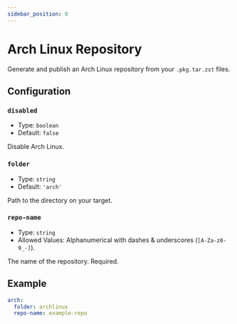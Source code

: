 ```yaml
---
sidebar_position: 0
---
```


# Arch Linux Repository

Generate and publish an Arch Linux repository from your `.pkg.tar.zst` files.

## Configuration

### `disabled`

- Type: `boolean`
- Default: `false`

Disable Arch Linux.

### `folder`

- Type: `string`
- Default: `'arch'`

Path to the directory on your target.

### `repo-name`

- Type: `string`
- Allowed Values: Alphanumerical with dashes & underscores (`[A-Za-z0-9_-]`).

The name of the repository. Required.

## Example

```yaml
arch:
  folder: archlinux
  repo-name: example-repo
```
